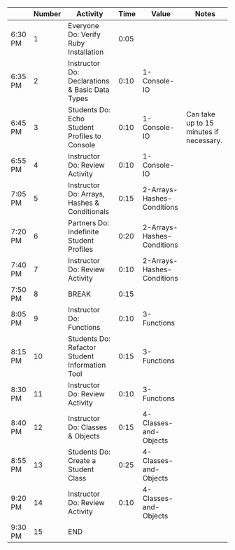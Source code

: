 |         | Number | Activity                                       | Time | Value                      | Notes                                   |
| ------- | ------ | ---------------------------------------------- | ---- | -------------------------- | --------------------------------------- |
| 6:30 PM | 1      | Everyone Do: Verify Ruby Installation          | 0:05 |                            |                                         |
| 6:35 PM | 2      | Instructor Do: Declarations & Basic Data Types | 0:10 | 1-Console-IO               |                                         |
| 6:45 PM | 3      | Students Do: Echo Student Profiles to Console  | 0:10 | 1-Console-IO               | Can take up to 15 minutes if necessary. |
| 6:55 PM | 4      | Instructor Do: Review Activity                 | 0:10 | 1-Console-IO               |                                         |
| 7:05 PM | 5      | Instructor Do: Arrays, Hashes & Conditionals   | 0:15 | 2-Arrays-Hashes-Conditions |                                         |
| 7:20 PM | 6      | Partners Do: Indefinite Student Profiles       | 0:20 | 2-Arrays-Hashes-Conditions |                                         |
| 7:40 PM | 7      | Instructor Do: Review Activity                 | 0:10 | 2-Arrays-Hashes-Conditions |                                         |
| 7:50 PM | 8      | BREAK                                          | 0:15 |                            |                                         |
| 8:05 PM | 9      | Instructor Do: Functions                       | 0:10 | 3-Functions                |                                         |
| 8:15 PM | 10     | Students Do: Refactor Student Information Tool | 0:15 | 3-Functions                |                                         |
| 8:30 PM | 11     | Instructor Do: Review Activity                 | 0:10 | 3-Functions                |                                         |
| 8:40 PM | 12     | Instructor Do: Classes & Objects               | 0:15 | 4-Classes-and-Objects      |                                         |
| 8:55 PM | 13     | Students Do: Create a Student Class            | 0:25 | 4-Classes-and-Objects      |                                         |
| 9:20 PM | 14     | Instructor Do: Review Activity                 | 0:10 | 4-Classes-and-Objects      |                                         |
| 9:30 PM | 15     | END                                            |      |                            |                                         |
